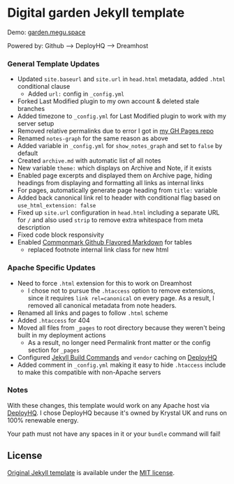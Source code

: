 # Digital garden Jekyll template
Demo: [garden.megu.space](https://garden.megu.space)

Powered by: Github --> DeployHQ --> Dreamhost

### General Template Updates
- Updated `site.baseurl` and `site.url` in `head.html` metadata, added `.html` conditional clause
	- Added `url:` config in `_config.yml`
- Forked Last Modified plugin to my own account & deleted stale branches
- Added timezone to `_config.yml` for Last Modified plugin to work with my server setup
- Removed relative permalinks due to error I got in [my GH Pages repo](https://github.com/meewgumi/digital-garden-ghpages/commits/main)
- Renamed `notes-graph` for the same reason as above
- Added variable in `_config.yml` for `show_notes_graph` and set to `false` by default
- Created `archive.md` with automatic list of all notes
- New variable `theme:` which displays on Archive and Note, if it exists
- Enabled page excerpts and displayed them on Archive page, hiding headings from displaying and formatting all links as internal links
- For pages, automatically generate page heading from `title:` variable
- Added back canonical link rel to header with conditional flag based on `use_html_extension: false`
- Fixed up `site.url` configuration in `head.html` including a separate URL for `/` and also used `strip` to remove extra whitespace from meta description
- Fixed code block responsivity
- Enabled [Commonmark Github Flavored Markdown](https://github.com/github/jekyll-commonmark-ghpages) for tables
	- replaced footnote internal link class for new html 

### Apache Specific Updates
- Need to force `.html` extension for this to work on Dreamhost
  - I chose not to pursue the `.htaccess` option to remove extensions, since it requires `link rel=canonical` on every page. As a result, I removed all canonical metadata from note headers.
- Renamed all links and pages to follow `.html` scheme
- Added `.htaccess` for 404
- Moved all files from `_pages` to root directory because they weren't being built in my deployment actions
	- As a result, no longer need Permalink front matter or the config section for `_pages`
- Configured [Jekyll Build Commands](https://www.deployhq.com/guides/jekyll) and `vendor` caching on [DeployHQ](https://www.deployhq.com/r/nx7qct)
- Added comment in `_config.yml` making it easy to hide `.htaccess` include to make this compatible with non-Apache servers

### Notes
With these changes, this template would work on any Apache host via [DeployHQ](https://www.deployhq.com/r/nx7qct). I chose DeployHQ because it's owned by Krystal UK and runs on 100% renewable energy.

Your path must not have any spaces in it or your `bundle` command will fail!

## License
[Original Jekyll template](https://github.com/maximevaillancourt/digital-garden-jekyll-template) is available under the [MIT license](LICENSE.md).
